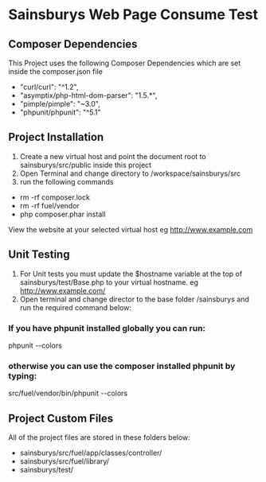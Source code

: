 # Sainsburys Web Page Consume Test

## Composer Dependencies
This Project uses the following Composer Dependencies which are set inside the composer.json file

* "curl/curl": "^1.2",
* "asymptix/php-html-dom-parser": "1.5.*",
* "pimple/pimple": "~3.0",
* "phpunit/phpunit": "^5.1"

## Project Installation
1. Create a new virtual host and point the document root to sainsburys/src/public inside this project
2. Open Terminal and change directory to /workspace/sainsburys/src
3. run the following commands

* rm -rf composer.lock
* rm -rf fuel/vendor
* php composer.phar install

View the website at your selected virtual host eg http://www.example.com

## Unit Testing
1. For Unit tests you must update the $hostname variable at the top of sainsburys/test/Base.php to your virtual hostname. eg http://www.example.com/
2. Open terminal and change director to the base folder /sainsburys and run the required command below:

### If you have phpunit installed globally you can run:

phpunit --colors

### otherwise you can use the composer installed phpunit by typing:

src/fuel/vendor/bin/phpunit --colors

## Project Custom Files
All of the project files are stored in these folders below:

* sainsburys/src/fuel/app/classes/controller/
* sainsburys/src/fuel/library/
* sainsburys/test/

